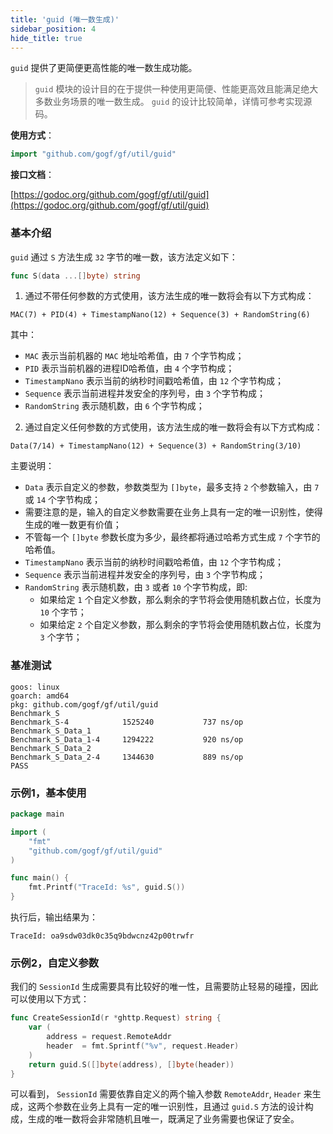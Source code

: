 ```yaml
---
title: 'guid (唯一数生成)'
sidebar_position: 4
hide_title: true
---
```


`guid` 提供了更简便更高性能的唯一数生成功能。

> `guid` 模块的设计目的在于提供一种使用更简便、性能更高效且能满足绝大多数业务场景的唯一数生成。 `guid` 的设计比较简单，详情可参考实现源码。

**使用方式**：

```go
import "github.com/gogf/gf/util/guid"

```

**接口文档**：

[https://godoc.org/github.com/gogf/gf/util/guid](https://godoc.org/github.com/gogf/gf/util/guid)

### 基本介绍

`guid` 通过 `S` 方法生成 `32` 字节的唯一数，该方法定义如下：

```go
func S(data ...[]byte) string

```

1. 通过不带任何参数的方式使用，该方法生成的唯一数将会有以下方式构成：

`MAC(7) + PID(4) + TimestampNano(12) + Sequence(3) + RandomString(6)`

其中：

   - `MAC` 表示当前机器的 `MAC` 地址哈希值，由 `7` 个字节构成；
   - `PID` 表示当前机器的进程ID哈希值，由 `4` 个字节构成；
   - `TimestampNano` 表示当前的纳秒时间戳哈希值，由 `12` 个字节构成；
   - `Sequence` 表示当前进程并发安全的序列号，由 `3` 个字节构成；
   - `RandomString` 表示随机数，由 `6` 个字节构成；
2. 通过自定义任何参数的方式使用，该方法生成的唯一数将会有以下方式构成：

`Data(7/14) + TimestampNano(12) + Sequence(3) + RandomString(3/10)`

主要说明：

   - `Data` 表示自定义的参数，参数类型为 `[]byte`，最多支持 `2` 个参数输入，由 `7` 或 `14` 个字节构成；
   - 需要注意的是，输入的自定义参数需要在业务上具有一定的唯一识别性，使得生成的唯一数更有价值；
   - 不管每一个 `[]byte` 参数长度为多少，最终都将通过哈希方式生成 `7` 个字节的哈希值。
   - `TimestampNano` 表示当前的纳秒时间戳哈希值，由 `12` 个字节构成；
   - `Sequence` 表示当前进程并发安全的序列号，由 `3` 个字节构成；
   - `RandomString` 表示随机数，由 `3` 或者 `10` 个字节构成，即:
     - 如果给定 `1` 个自定义参数，那么剩余的字节将会使用随机数占位，长度为 `10` 个字节；
     - 如果给定 `2` 个自定义参数，那么剩余的字节将会使用随机数占位，长度为 `3` 个字节；

### 基准测试

```undefined
goos: linux
goarch: amd64
pkg: github.com/gogf/gf/util/guid
Benchmark_S
Benchmark_S-4          	 1525240	       737 ns/op
Benchmark_S_Data_1
Benchmark_S_Data_1-4   	 1294222	       920 ns/op
Benchmark_S_Data_2
Benchmark_S_Data_2-4   	 1344630	       889 ns/op
PASS

```

### 示例1，基本使用

```go
package main

import (
	"fmt"
	"github.com/gogf/gf/util/guid"
)

func main() {
	fmt.Printf("TraceId: %s", guid.S())
}

```

执行后，输出结果为：

```undefined
TraceId: oa9sdw03dk0c35q9bdwcnz42p00trwfr

```

### 示例2，自定义参数

我们的 `SessionId` 生成需要具有比较好的唯一性，且需要防止轻易的碰撞，因此可以使用以下方式：

```go
func CreateSessionId(r *ghttp.Request) string {
    var (
        address = request.RemoteAddr
        header  = fmt.Sprintf("%v", request.Header)
    )
    return guid.S([]byte(address), []byte(header))
}

```

可以看到， `SessionId` 需要依靠自定义的两个输入参数 `RemoteAddr`, `Header` 来生成，这两个参数在业务上具有一定的唯一识别性，且通过 `guid.S` 方法的设计构成，生成的唯一数将会非常随机且唯一，既满足了业务需要也保证了安全。